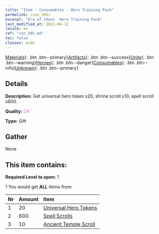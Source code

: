 ```yaml
---
title: "Item - Consumables - Hero Training Pack"
permalink: /con_505/
excerpt: "Era of Chaos  Hero Training Pack"
last_modified_at: 2021-04-12
locale: en
ref: "con_505.md"
toc: false
classes: wide
---
```

 [Materials](/Items/){: .btn .btn--primary}[Artifacts](/Items/Artifacts/){: .btn .btn--success}[Units](/Items/Units/){: .btn .btn--warning}[Heroes](/Items/Heroes/){: .btn .btn--danger}[Consumables](/Items/Consumables/){: .btn .btn--info}[Unknown](/Items/Unknown/){: .btn .btn--primary}

## Details
 **Description:** Get universal hero token x20, shrine scroll x10, spell scroll x600.

 **Quality:** <span style="color: #DA70D6">OK</span>

 **Type:** Gift

## Gather

  None

## This item contains:

 **Required Level to open:** 1

 1 You would get **ALL** items  from:

  | Nr | Amount |     Item    |
  |:---|:-------|:------------|
  | 1 | 20 | [Universal Hero Tokens](/Items/her_358/) | 
  | 2 | 600 | [Spell Scrolls](/Items/con_694/) | 
  | 3 | 10 | [Ancient Temple Scroll](/Items/con_697/) | 
